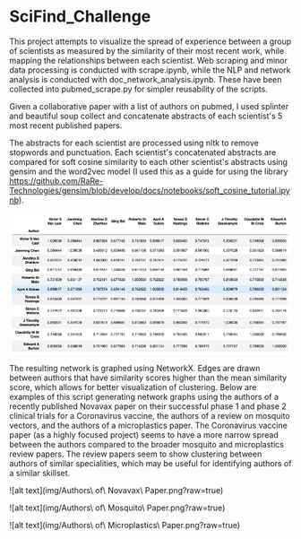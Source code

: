 # SciFind_Challenge
This project attempts to visualize the spread of experience between a group of scientists as measured by the similarity of their most recent work, while mapping the relationships between each scientist. Web scraping and minor data processing is conducted with scrape.ipynb, while the NLP and network analysis is conducted with doc_network_analysis.ipynb. These have been collected into pubmed_scrape.py for simpler reusability of the scripts.

Given a collaborative paper with a list of authors on pubmed, I used splinter and beautiful soup collect and concatenate abstracts of each scientist's 5 most recent published papers. 

The abstracts for each scientist are processed using nltk to remove stopwords and punctuation. Each scientist's concatenated abstracts are compared for soft cosine similarity to each other scientist's abstracts using gensim and the word2vec model (I used this as a guide for using the library https://github.com/RaRe-Technologies/gensim/blob/develop/docs/notebooks/soft_cosine_tutorial.ipynb). 

![alt text](img/Similarities_vector.png?raw=true)

The resulting network is graphed using NetworkX. Edges are drawn between authors that have similarity scores higher than the mean similarity score, which allows for better visualization of clustering. Below are examples of this script generating network graphs using the authors of a recently published Novavax paper on their successful phase 1 and phase 2 clinical trials for a Coronavirus vaccine, the authors of a review on mosquito vectors, and the authors of a microplastics paper. The Coronavirus vaccine paper (as a highly focused project) seems to have a more narrow spread between the authors compared to the broader mosquito and microplastics review papers. The review papers seem to show clustering between authors of similar specialities, which may be useful for identifying authors of a similar skillset.

![alt text](img/Authors\ of\ Novavax\ Paper.png?raw=true)

![alt text](img/Authors\ of\ Mosquito\ Paper.png?raw=true)

![alt text](img/Authors\ of\ Microplastics\ Paper.png?raw=true)
